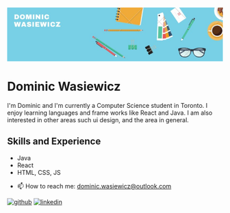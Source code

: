 ![Computer Science ](https://github.com/DominicWasiewicz/DominicWasiewicz/blob/main/Banner.jpg)
# Dominic Wasiewicz
I'm Dominic and I'm currently a Computer Science student in Toronto. I enjoy learning languages and frame works like React and Java. I am also interested in other areas such ui design, and the area in general.
## Skills and Experience 
* Java
* React
* HTML, CSS, JS

- 📫 How to reach me: dominic.wasiewicz@outlook.com 


[<img src='https://cdn.jsdelivr.net/npm/simple-icons@3.0.1/icons/github.svg' alt='github' height='40'>](https://github.com/dominicwasiewicz)  [<img src='https://cdn.jsdelivr.net/npm/simple-icons@3.0.1/icons/linkedin.svg' alt='linkedin' height='40'>](https://www.linkedin.com/in/www.linkedin.com/in/dominic-wasiewicz/)  

